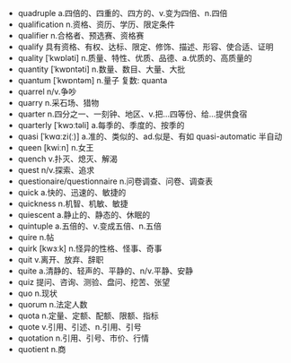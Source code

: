- quadruple a.四倍的、四重的、四方的、v.变为四倍、n.四倍
- qualification n.资格、资历、学历、限定条件
- qualifier n.合格者、预选赛、资格赛
- qualify 具有资格、有权、达标、限定、修饰、描述、形容、使合适、证明
- quality [ˈkwɒləti] n.质量、特性、优质、品德、a.优质的、高质量的
- quantity [ˈkwɒntəti] n.数量、数目、大量、大批
- quantum [ˈkwɒntəm] n.量子 复数: quanta
- quarrel n/v.争吵
- quarry n.采石场、猎物
- quarter n.四分之一、一刻钟、地区、v.把...四等份、给...提供食宿
- quarterly [ˈkwɔːtəli] a.每季的、季度的、按季的
- quasi [ˈkwɑːzi(ː)] a.准的、类似的、ad.似是、有如  quasi-automatic 半自动
- queen [kwiːn] n.女王
- quench v.扑灭、熄灭、解渴
- quest n/v.探索、追求
- questionaire/questionnaire n.问卷调查、问卷、调查表
- quick a.快的、迅速的、敏捷的
- quickness n.机智、机敏、敏捷
- quiescent a.静止的、静态的、休眠的
- quintuple a.五倍的、v.变成五倍、n.五倍
- quire n.帖
- quirk [kwɜːk] n.怪异的性格、怪事、奇事
- quit v.离开、放弃、辞职
- quite a.清静的、轻声的、平静的、n/v.平静、安静
- quiz 提问、咨询、测验、盘问、挖苦、张望
- quo n.现状
- quorum n.法定人数
- quota n.定量、定额、配额、限额、指标
- quote v.引用、引述、n.引用、引号
- quotation n.引用、引号、市价、行情
- quotient n.商